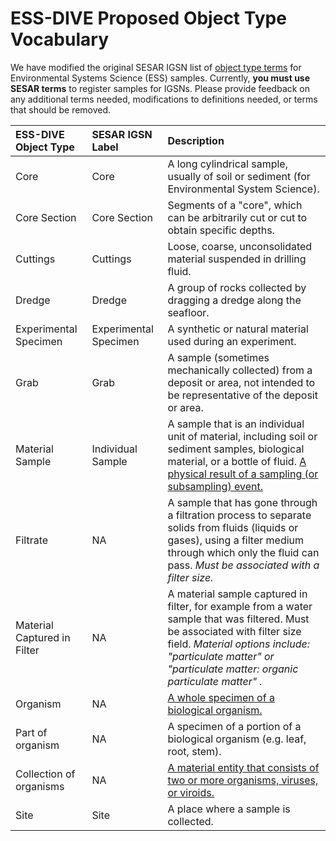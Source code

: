 # ESS-DIVE Proposed Object Type Vocabulary

We have modified the original SESAR IGSN list of [object type terms](https://www.geosamples.org/help/vocabularies#object) for Environmental Systems Science (ESS) samples. Currently, **you must use SESAR terms** to register samples for IGSNs. Please provide feedback on any additional terms needed, modifications to definitions needed, or terms that should be removed.  

**ESS-DIVE Object Type**|**SESAR IGSN Label**|**Description**
:-----------------------|:--------------------|:-----
Core                    |Core                 |A long cylindrical sample, usually of soil or sediment (for Environmental System Science). 
Core Section            |Core Section         |Segments of a "core", which can be arbitrarily cut or cut to obtain specific depths.
Cuttings                |Cuttings             |Loose, coarse, unconsolidated material suspended in drilling fluid.
Dredge                  |Dredge               |A group of rocks collected by dragging a dredge along the seafloor.
Experimental Specimen   |Experimental Specimen|A synthetic or natural material used during an experiment.
Grab                    |Grab                 |A sample (sometimes mechanically collected) from a deposit or area, not intended to be representative of the deposit or area.
Material Sample         |Individual Sample    |A sample that is an individual unit of material, including soil or sediment samples, biological material, or a bottle of fluid. [A physical result of a sampling (or subsampling) event.](	http://rs.tdwg.org/dwc/terms/MaterialSample)
Filtrate                |NA                   |A sample that has gone through a filtration process to separate solids from fluids (liquids or gases), using a filter medium through which only the fluid can pass. _Must be associated with a filter size._ 
Material Captured in Filter|NA                |A material sample captured in filter, for example from a water sample that was filtered. Must be associated with filter size field. _Material options include: "particulate matter" or "particulate matter: organic particulate matter" ._
Organism                |NA                   |[A whole specimen of a biological organism.](http://rs.tdwg.org/dwc/terms/Organism) 
Part of organism        |NA                   |A specimen of a portion of a biological organism (e.g. leaf, root, stem).
Collection of organisms |NA                   |[A material entity that consists of two or more organisms, viruses, or viroids.](http://purl.obolibrary.org/obo/PCO_0000000)
Site                    |Site                 |A place where a sample is collected.


